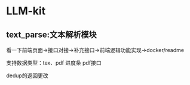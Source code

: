 # LLM-kit

## text_parse:文本解析模块


看一下前端页面->接口对接->补充接口->前端逻辑功能实现->docker/readme

支持数据类型：tex、pdf
进度条
pdf接口

dedup的返回更改

